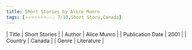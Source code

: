 ```yaml
---
title: Short Stories by Alice Munro
tags: [⭐⭐⭐⭐⭐⭐⭐☆☆☆ 7/10,Short Story,Canada]
---     
```

| Title | Short Stories  |
| Author |  Alice Munro  |
| Publication Date | 2001   |
| Country | Canada |
| Genre | Literature  |
        